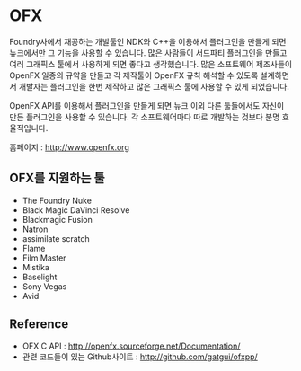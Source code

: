 # OFX

Foundry사에서 재공하는 개발툴인 NDK와 C++을 이용해서 플러그인을 만들게 되면 뉴크에서만 그 기능을 사용할 수 있습니다. 많은 사람들이 서드파티 플러그인을 만들고 여러 그래픽스 툴에서 사용하게 되면 좋다고 생각했습니다. 많은 소프트웨어 제조사들이 OpenFX 일종의 규약을 만들고 각 제작툴이 OpenFX 규칙 해석할 수 있도록 설계하면 서 개발자는 플러그인을 한번 제작하고 많은 그래픽스 툴에 사용할 수 있게 되었습니다.

OpenFX API를 이용해서 플러그인을 만들게 되면 뉴크 이외 다른 툴들에서도 자신이 만든 플러그인을 사용할 수 있습니다. 각 소프트웨어마다 따로 개발하는 것보다 분명 효율적입니다.

홈페이지 : http://www.openfx.org

## OFX를 지원하는 툴
- The Foundry Nuke
- Black Magic DaVinci Resolve
- Blackmagic Fusion
- Natron
- assimilate scratch
- Flame
- Film Master
- Mistika
- Baselight
- Sony Vegas
- Avid

## Reference
- OFX C API : http://openfx.sourceforge.net/Documentation/​
- 관련 코드들이 있는 Github사이트 : http://github.com/gatgui/ofxpp/